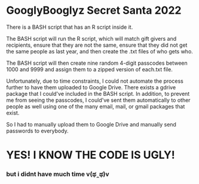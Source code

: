 # GooglyBooglyz Secret Santa 2022
There is a BASH script that has an R script inside it. 

The BASH script will run the R script, which will match gift givers and recipients, ensure that they are not the same, ensure that they did not get the same people as last year, and then create the .txt files of who gets who.

The BASH script will then create nine random 4-digit passcodes between 1000 and 9999 and assign them to a zipped version of each.txt file.

Unfortunately, due to time constraints, I could not automate the process further to have them uploaded to Google Drive. There exists a gdrive package that I could've included in the BASH script. In addition, to prevent me from seeing the passcodes, I could've sent them automatically to other people as well using one of the many email, mail, or gmail packages that exist.

So I had to manually upload them to Google Drive and manually send passwords to everybody.

# YES! I KNOW THE CODE IS UGLY!
### but i didnt have much time v(ಥ ̯ ಥ)v
